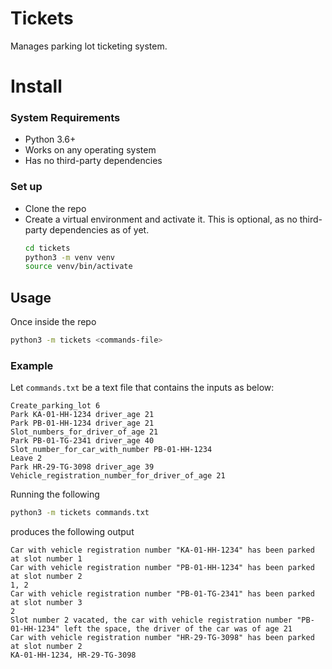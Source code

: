 # Tickets
Manages parking lot ticketing system.

# Install
### System Requirements
* Python 3.6+
* Works on any operating system
* Has no third-party dependencies
### Set up
* Clone the repo
* Create a virtual environment and activate it. This is optional, as no third-party dependencies as of yet.
    ```bash
    cd tickets
    python3 -m venv venv
    source venv/bin/activate
    ```
## Usage
Once inside the repo

```bash
python3 -m tickets <commands-file>
```

### Example
Let `commands.txt` be a text file that contains the inputs as below:
```
Create_parking_lot 6
Park KA-01-HH-1234 driver_age 21
Park PB-01-HH-1234 driver_age 21
Slot_numbers_for_driver_of_age 21
Park PB-01-TG-2341 driver_age 40
Slot_number_for_car_with_number PB-01-HH-1234
Leave 2
Park HR-29-TG-3098 driver_age 39
Vehicle_registration_number_for_driver_of_age 21
```

Running the following

```bash
python3 -m tickets commands.txt
```

produces the following output

```
Car with vehicle registration number "KA-01-HH-1234" has been parked at slot number 1
Car with vehicle registration number "PB-01-HH-1234" has been parked at slot number 2
1, 2
Car with vehicle registration number "PB-01-TG-2341" has been parked at slot number 3
2
Slot number 2 vacated, the car with vehicle registration number "PB-01-HH-1234" left the space, the driver of the car was of age 21
Car with vehicle registration number "HR-29-TG-3098" has been parked at slot number 2
KA-01-HH-1234, HR-29-TG-3098
```
